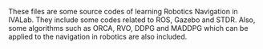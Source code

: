 These files are some source codes of learning Robotics Navigation in IVALab. They include some codes related to ROS, Gazebo and STDR.
Also, some algorithms such as ORCA, RVO, DDPG and MADDPG which can be applied to the navigation in robotics are also included.
